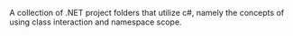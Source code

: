 A collection of .NET project folders that utilize c#, namely the concepts of using class interaction and namespace scope.
